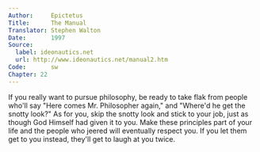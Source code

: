 ```yaml
---
Author:     Epictetus  
Title:      The Manual  
Translator: Stephen Walton  
Date:       1997  
Source:
  label: ideonautics.net
  url: http://www.ideonautics.net/manual2.htm
Code:       sw  
Chapter: 22
---
```


If you really want to pursue philosophy, be ready to take flak from people
who'll say "Here comes Mr. Philosopher again," and "Where'd he get the snotty
look?" As for you, skip the snotty look and stick to your job, just as though
God Himself had given it to you. Make these principles part of your life and
the people who jeered will eventually respect you. If you let them get to you
instead, they'll get to laugh at you twice.


